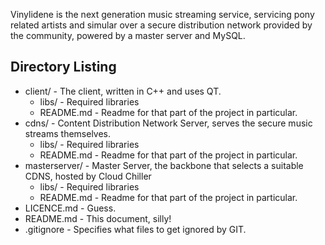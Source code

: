 [](http://cloudchiller.net/downloads/images/logo.png)

Vinylidene is the next generation music streaming service, servicing pony related artists and simular over a secure distribution network provided by the community, powered by a master server and MySQL.

Directory Listing
----------------

* client/ - The client, written in C++ and uses QT.
	* libs/ - Required libraries
	* README.md - Readme for that part of the project in particular.
* cdns/ - Content Distribution Network Server, serves the secure music streams themselves.
	* libs/ - Required libraries
	* README.md - Readme for that part of the project in particular.
* masterserver/ - Master Server, the backbone that selects a suitable CDNS, hosted by Cloud Chiller
	* libs/ - Required libraries
	* README.md - Readme for that part of the project in particular.
* LICENCE.md - Guess.
* README.md - This document, silly!
* .gitignore - Specifies what files to get ignored by GIT.
